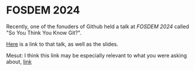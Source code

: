 # FOSDEM 2024

Recently, one of the fonuders of Github held a talk at *FOSDEM 2024* called "So You Think You Know Git?". 

[Here](https://blog.gitbutler.com/git-tips-and-tricks/) is a link to that talk, as well as the slides. 

Mesut: I think this link may be especially relevant to what you were asking about, [link](https://blog.gitbutler.com/git-tips-1-theres-a-git-config-for-that/#conditional-configs)